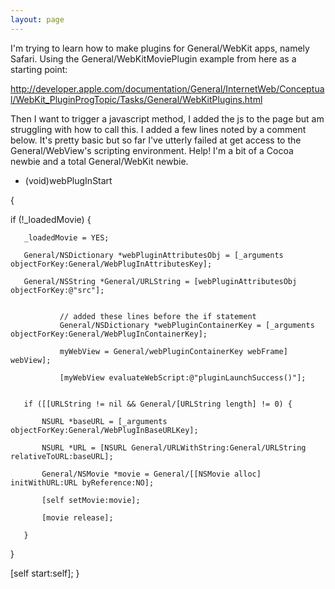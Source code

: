 ```yaml
---
layout: page
---
```


I'm trying to learn how to make plugins for General/WebKit apps, namely
Safari.  Using the General/WebKitMoviePlugin example from here as a starting
point:

http://developer.apple.com/documentation/General/InternetWeb/Conceptual/WebKit_PluginProgTopic/Tasks/General/WebKitPlugins.html

Then I want to trigger a javascript method, I added the js to the page
but am struggling with how to call this.  I added a few lines noted by
a comment below.  It's pretty basic but so far I've utterly failed at
get access to the General/WebView's scripting environment.  Help!  I'm a bit
of a Cocoa newbie and a total General/WebKit newbie.

    
- (void)webPlugInStart

{
   
if (!_loadedMovie) {

       _loadedMovie = YES;

       General/NSDictionary *webPluginAttributesObj = [_arguments objectForKey:General/WebPlugInAttributesKey];

       General/NSString *General/URLString = [webPluginAttributesObj objectForKey:@"src"];


               // added these lines before the if statement
               General/NSDictionary *webPluginContainerKey = [_arguments objectForKey:General/WebPlugInContainerKey];

               myWebView = General/webPluginContainerKey webFrame] webView];

               [myWebView evaluateWebScript:@"pluginLaunchSuccess()"];


       if ([[URLString != nil && General/[URLString length] != 0) {

           NSURL *baseURL = [_arguments objectForKey:General/WebPlugInBaseURLKey];

           NSURL *URL = [NSURL General/URLWithString:General/URLString relativeToURL:baseURL];

           General/NSMovie *movie = General/[[NSMovie alloc] initWithURL:URL byReference:NO];

           [self setMovie:movie];

           [movie release];

       }

   }

   [self start:self];
}
